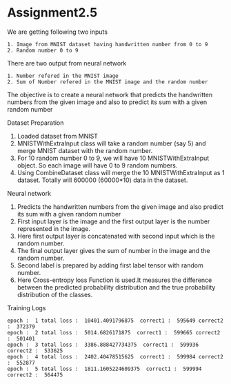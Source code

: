 # Assignment2.5

We are getting following two inputs
    
    1. Image from MNIST dataset having handwritten number from 0 to 9
    2. Random number 0 to 9
    
There are two output from neural network
    
    1. Number refered in the MNIST image
    2. Sum of Number refered in the MNIST image and the random number
    
The objective is to create a neural network that predicts the handwritten numbers from the given image and also to predict its sum with a given random number  

Dataset Preparation
 1. Loaded dataset from MNIST
 2. MNISTWithExtraInput class will take a random number (say 5) and merge MNIST dataset with the random number.
 3. For 10 random number 0 to 9, we will have 10 MNISTWithExtraInput object. So each image will have 0 to 9 random numbers.
 4. Using CombineDataset class will merge the 10 MNISTWithExtraInput as 1 dataset. Totally will 600000 (60000*10)  data in the dataset.
 
 Neural network
  1. Predicts the handwritten numbers from the given image and also predict its sum with a given random number
  2. First input layer is the image and the first output layer is the number represented in the image.
  3. Here first output layer is concatenated with second input which is the random number.
  4. The final output layer gives the sum of number in the image and the random number.
  5. Second label is prepared by adding first label tensor with random number. 
  6. Here Cross-entropy loss Function is used.It measures the difference between the predicted probability distribution and the true probability distribution of the      classes.
  
  Training Logs
  
    epoch :  1 total loss :  10401.4091796875  correct1 :  595649 correct2 :  372379
    epoch :  2 total loss :  5014.6826171875  correct1 :  599665 correct2 :  501401
    epoch :  3 total loss :  3386.888427734375  correct1 :  599936 correct2 :  533625
    epoch :  4 total loss :  2402.40478515625  correct1 :  599984 correct2 :  552877
    epoch :  5 total loss :  1811.1605224609375  correct1 :  599994 correct2 :  564475

